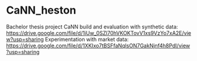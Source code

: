 # CaNN_heston
Bachelor thesis project
CaNN build and evaluation with synthetic data: https://drive.google.com/file/d/1iUw_0SZl70hVKOKTovV1xs9VzYo7xA2E/view?usp=sharing
Experimentation with market data: https://drive.google.com/file/d/1XKIxo7tBSFfaNqlsON7GakNjnf4h8PdI/view?usp=sharing

